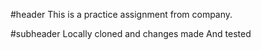 #header
This is a practice assignment from company.

#subheader
Locally cloned and changes made
And tested